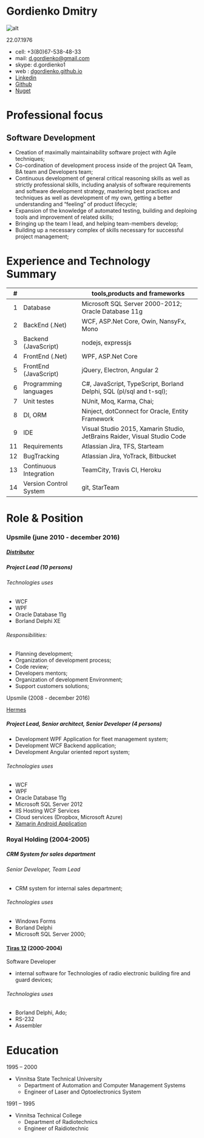 # Gordienko Dmitry
![alt](/assets/img/01.jpg)

22.07.1976
- cell: +3(80)67-538-48-33
- mail: [d.gordienko@gmail.com](mail:d.gordienko@gmail.com)
- skype: d.gordienko1
- web : [dgordienko.github.io](http://dgordienko.github.io)
- [Linkedin](https://www.linkedin.com/in/dmitry-gordienko-5176a019/)
- [Github](https://github.com/dgordienko)
- [Nuget](https://www.nuget.org/profiles/dgordienko)


# Professional focus
## Software Development

- Creation of maximally maintainability software project with Agile techniques;
- Co-cordination of development process inside of the project QA Team, BA team and Developers team;
- Continuous development of general critical reasoning skills as well as strictly professional skills, including analysis of software requirements and software development strategy, mastering best  practices and
techniques as well as development of my own, getting a better understanding and “feeling” of product lifecycle;
- Expansion of the knowledge of automated testing, building and deploing tools and improvement of related skills;
- Bringing up the team I lead, and helping team-members develop;
- Building up a necessary complex of skills necessary for successful project management;

# Experience and Technology Summary

|  # |     |tools,products and frameworks   |
|---:|---|---|
|  1 | Database|Microsoft SQL Server 2000-2012; Oracle Database 11g|
|  2 | BackEnd (.Net)  |WCF, ASP.Net Core, Owin, NansyFx, Mono   |
|  3 | Backend (JavaScript)| nodejs, expressjs   |
|  4 | FrontEnd (.Net)| WPF, ASP.Net Core|
|  5 | FrontEnd (JavaScript)| jQuery, Electron, Angular 2|
|  6 | Programming languages| C#, JavaScript, TypeScript, Borland Delphi, SQL (pl/sql and t-sql);|
|  7 | Unit testes|NUnit, Moq, Karma, Chai;|
|  8 | DI, ORM|Ninject, dotConnect for Oracle, Entity Framework|
|  9 | IDE|Visual Studio 2015, Xamarin Studio, JetBrains Raider, Visual Studio Code|
|  11 | Requirements| Atlassian Jira, TFS, Starteam|
|  12 | BugTracking|Atlassian Jira, YoTrack, Bitbucket|
|  13 | Continuous Integration|TeamCity, Travis CI, Heroku|
|  14 | Version Control System|git, StarTeam|

# Role & Position
### Upsmile (june 2010 - december 2016)

 ##### [Distributor](https://www.gitbook.com/book/idistributor/distributor/details)
 ##### Project Lead  (10 persons)
 ###### Technologies uses
  * WCF
  * WPF
  * Oracle Database 11g
  * Borland Delphi XE

  ###### Responsibilities:
* Planning development;
* Organization of development process;
* Code review;
* Developers mentors;
* Organization of development Environment;
* Support customers solutions;

Upsmile (2008 - december 2016)

[Hermes](https://www.youtube.com/watch?v=NUoaEsDK3t0&t=23s)

##### Project Lead, Senior architect, Senior Developer (4 persons)
* Development WPF Application for fleet management system;
* Development WCF Backend application;
* Development Angular oriented report system;

###### Technologies uses
 * WCF
 * WPF
 * Oracle Database 11g
 * Microsoft SQL Server 2012
 * IIS Hosting WCF Services
 * Cloud services (Dropbox, Microsoft Azure)
 *  [Xamarin Android Application](https://play.google.com/store/apps/details?id=hermes.mobile)

### Royal Holding (2004-2005)
##### CRM System for sales department
 ###### Senior Developer, Team Lead
 * CRM system for internal sales department;

 ###### Technologies uses
  * Windows Forms
  * Borland Delphi
  * Microsoft SQL Server 2000;

#### [Tiras 12](http://tiras.ua) (2000-2004)
   Software Developer
   * internal software for Technologies of radio electronic  building fire and guard devices;
   ###### Technologies uses
   * Borland Delphi, Ado;
   * RS-232
   * Assembler

# Education
1995 – 2000     
- Vinnitsa State Technical University
    - Department of Automation and Computer Management Systems
    - Engineer of Laser and Optoelectronics System

1991 – 1995
 - Vinnitsa Technical College
    - Department of Radiotechnics
    - Engineer of Raidiotechnic
